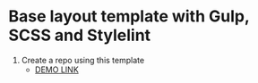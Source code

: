# Base layout template with Gulp, SCSS and Stylelint
1. Create a repo using this template
    - [DEMO LINK](https://ChrisZinch.github.io/Aviasales/)
